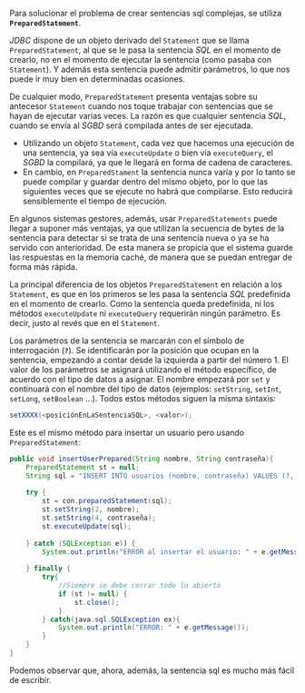 Para solucionar el problema de crear sentencias sql complejas, se utiliza **`PreparedStatement`**.

*JDBC* dispone de un objeto derivado del `Statement` que se llama `PreparedStatement`, al que se le pasa la sentencia *SQL* en el momento de crearlo, no en el momento de ejecutar la sentencia (como pasaba con `Statement`). Y además esta sentencia puede admitir parámetros, lo que nos puede ir muy bien en determinadas ocasiones.

De cualquier modo, `PreparedStatement` presenta ventajas sobre su antecesor `Statement` cuando nos toque trabajar con sentencias que se hayan de ejecutar varias veces. La razón es que cualquier sentencia *SQL*, cuando se envía al *SGBD* será compilada antes de ser ejecutada.

- Utilizando un objeto `Statement`, cada vez que hacemos una ejecución de una sentencia, ya sea vía `executeUpdate` o bien vía `executeQuery`, el *SGBD* la compilará, ya que le llegará en forma de cadena de caracteres.
- En cambio, en `PreparedStament` la sentencia nunca varía y por lo tanto se puede compilar y guardar dentro del mismo objeto, por lo que las siguientes veces que se ejecute no habrá que compilarse. Esto reducirá sensiblemente el tiempo de ejecución.

En algunos sistemas gestores, además, usar `PreparedStatements` puede llegar a suponer más ventajas, ya que utilizan la secuencia de bytes de la sentencia para detectar si se trata de una sentencia nueva o ya se ha servido con anterioridad. De esta manera se propicia que el sistema guarde las respuestas en la memoria caché, de manera que se puedan entregar de forma más rápida.

La principal diferencia de los objetos `PreparedStatement` en relación a los `Statement`, es que en los primeros se les pasa la sentencia *SQL* predefinida en el momento de crearlo. Como la sentencia queda predefinida, ni los métodos `executeUpdate` ni `executeQuery` requerirán ningún parámetro. Es decir, justo al revés que en el `Statement`.

Los parámetros de la sentencia se marcarán con el símbolo de interrogación (**`?`**). Se identificarán por la posición que ocupan en la sentencia, empezando a contar desde la izquierda a partir del número 1. El valor de los parámetros se asignará utilizando el método específico, de acuerdo con el tipo de datos a asignar. El nombre empezará por `set` y continuará con el nombre del tipo de datos (ejemplos: `setString`, `setInt`, `setLong`, `setBoolean` …). Todos estos métodos siguen la misma sintaxis:

```java
setXXXX(<posiciónEnLaSentenciaSQL>, <valor>);
```

Este es el mismo método para insertar un usuario pero usando `PreparedStatement`:

```java
public void insertUserPrepared(String nombre, String contraseña){ 
    PreparedStatement st = null; 
    String sql = "INSERT INTO usuarios (nombre, contraseña) VALUES (?, ?)";
    
    try { 
        st = con.preparedStatement(sql); 
        st.setString(2, nombre);
        st.setString(4, contraseña);
        st.executeUpdate(sql); 
        
    } catch (SQLException e)) {
        System.out.println("ERROR al insertar el usuario: " + e.getMessage()); 
        
    } finally { 
        try{ 
            //Siempre se debe cerrar todo lo abierto
            if (st != null) {
                st.close(); 
            }
        } catch(java.sql.SQLException ex){ 
            System.out.println("ERROR: " + e.getMessage());
        }
    }
}
```

Podemos observar que, ahora, además, la sentencia sql es mucho más fácil de escribir.
